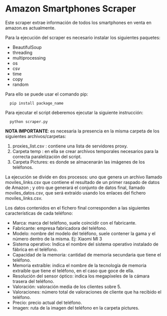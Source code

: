 # Amazon Smartphones Scraper
Este scraper extrae información de todos los smartphones en venta en amazon.es actualmente.  

Para la ejecución del scraper es necesario instalar los siguientes paquetes:  

* BeautifulSoup
* threading
* multiprocessing
* os
* csv
* time
* copy
* random

Para ello se puede usar el comando pip:  
```
  pip install package_name
```


Para ejecutar el script deberemos ejecutar la siguiente instrucción:
```
  python scraper.py
```
__NOTA IMPORTANTE__: es necesaria la presencia en la misma carpeta de los siguientes archivos/carpetas:

1. proxies_list.csv : contiene una lista de servidores proxy.
2. Carpeta temp : en ella se crear archivos temporales necesarios para la correcta paralelización del script.
3. Carpeta Pictures: es donde se almacenarán las imágenes de los teléfonos.

La ejecución se divide en dos procesos: uno que genera un archivo llamado moviles_links.csv que contiene el resultado de un primer raspado de datos de Amazon ; y otro que generará el conjunto de datos final, llamado moviles_datos.csv, que será extraído usando los enlaces del fichero moviles_links.csv.

Los datos contenidos en el fichero final corresponden a las siguientes características de cada teléfono:
* Marca: marca del teléfono, suele coincidir con el fabricante.
* Fabricante: empresa fabricadora del teléfono.
* Modelo: nombre del modelo del teléfono, suele contener la gama y el número dentro de la misma. Ej: Xiaomi MI 3
* Sistema operativo: Indica el nombre del sistema operativo instalado de fábrica en el teléfono.
* Capacidad de la memoria: cantidad de memoria secundaria que tiene el teléfono.
* Memoria extraíble: indica el nombre de la tecnología de memoria extraíble que tiene el teléfono, en el caso que goce de ella.
* Resolución del sensor óptico: indica los megapíxeles de la cámara trasera del teléfono.
* Valoración: valoración media de los clientes sobre 5.
* Valoraciones: número total de valoraciones de cliente que ha recibido el teléfono. 
* Precio: precio actual del teléfono.
* Imagen: ruta de la imagen del teléfono en la carpeta pictures.
